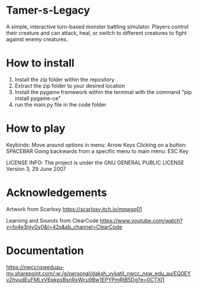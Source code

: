 # Tamer-s-Legacy
A simple, interactive turn-based monster battling simulator. Players control their creature and can attack, heal, or switch to different creatures to fight against enemy creatures. 

# How to install
1. Install the zip folder within the repository
2. Extract the zip folder to your desired location
3. Install the pygame framework within the terminal with the command "pip install pygame-ce"
4. run the main.py file in the code folder

# How to play
Keybinds:
Move around options in menu: Arrow Keys
Clicking on a button: SPACEBAR
Going backwards from a specific menu to main menu: ESC Key

LICENSE INFO:
The project is under the GNU GENERAL PUBLIC LICENSE Version 3, 29 June 2007

# Acknowledgements
Artwork from Scarloxy
https://scarloxy.itch.io/mpwsp01

Learning and Sounds from ClearCode
https://www.youtube.com/watch?v=fo4e3njyGy0&t=42s&ab_channel=ClearCode

# Documentation
https://nwccnsweduau-my.sharepoint.com/:w:/g/personal/daksh_vykatil_nwcc_nsw_edu_au/EQ0EYv2hvudEuFMLxVEpkpsBsnRxWcu9Bw1EPYPmRtB5Dg?e=0CTXI1

